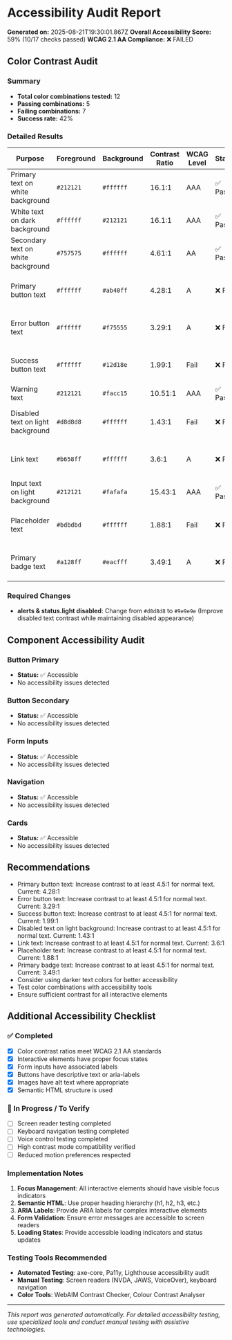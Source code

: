 # Accessibility Audit Report

**Generated on:** 2025-08-21T19:30:01.867Z
**Overall Accessibility Score:** 59% (10/17 checks passed)
**WCAG 2.1 AA Compliance:** ❌ FAILED

## Color Contrast Audit

### Summary
- **Total color combinations tested:** 12
- **Passing combinations:** 5
- **Failing combinations:** 7
- **Success rate:** 42%

### Detailed Results

| Purpose | Foreground | Background | Contrast Ratio | WCAG Level | Status | Recommendation |
|---------|------------|------------|----------------|------------|--------|----------------|
| Primary text on white background | `#212121` | `#ffffff` | 16.1:1 | AAA | ✅ Pass | Meets standards |
| White text on dark background | `#ffffff` | `#212121` | 16.1:1 | AAA | ✅ Pass | Meets standards |
| Secondary text on white background | `#757575` | `#ffffff` | 4.61:1 | AA | ✅ Pass | Meets standards |
| Primary button text | `#ffffff` | `#ab40ff` | 4.28:1 | A | ❌ Fail | Increase contrast to at least 4.5:1 for normal text. Current: 4.28:1 |
| Error button text | `#ffffff` | `#f75555` | 3.29:1 | A | ❌ Fail | Increase contrast to at least 4.5:1 for normal text. Current: 3.29:1 |
| Success button text | `#ffffff` | `#12d18e` | 1.99:1 | Fail | ❌ Fail | Increase contrast to at least 4.5:1 for normal text. Current: 1.99:1 |
| Warning text | `#212121` | `#facc15` | 10.51:1 | AAA | ✅ Pass | Meets standards |
| Disabled text on light background | `#d8d8d8` | `#ffffff` | 1.43:1 | Fail | ❌ Fail | Increase contrast to at least 4.5:1 for normal text. Current: 1.43:1 |
| Link text | `#b658ff` | `#ffffff` | 3.6:1 | A | ❌ Fail | Increase contrast to at least 4.5:1 for normal text. Current: 3.6:1 |
| Input text on light background | `#212121` | `#fafafa` | 15.43:1 | AAA | ✅ Pass | Meets standards |
| Placeholder text | `#bdbdbd` | `#ffffff` | 1.88:1 | Fail | ❌ Fail | Increase contrast to at least 4.5:1 for normal text. Current: 1.88:1 |
| Primary badge text | `#a128ff` | `#eacfff` | 3.49:1 | A | ❌ Fail | Increase contrast to at least 4.5:1 for normal text. Current: 3.49:1 |

### Required Changes

- **alerts & status.light disabled**: Change from `#d8d8d8` to `#9e9e9e` (Improve disabled text contrast while maintaining disabled appearance)

## Component Accessibility Audit


### Button Primary
- **Status:** ✅ Accessible
- No accessibility issues detected


### Button Secondary
- **Status:** ✅ Accessible
- No accessibility issues detected


### Form Inputs
- **Status:** ✅ Accessible
- No accessibility issues detected


### Navigation
- **Status:** ✅ Accessible
- No accessibility issues detected


### Cards
- **Status:** ✅ Accessible
- No accessibility issues detected


## Recommendations

- Primary button text: Increase contrast to at least 4.5:1 for normal text. Current: 4.28:1
- Error button text: Increase contrast to at least 4.5:1 for normal text. Current: 3.29:1
- Success button text: Increase contrast to at least 4.5:1 for normal text. Current: 1.99:1
- Disabled text on light background: Increase contrast to at least 4.5:1 for normal text. Current: 1.43:1
- Link text: Increase contrast to at least 4.5:1 for normal text. Current: 3.6:1
- Placeholder text: Increase contrast to at least 4.5:1 for normal text. Current: 1.88:1
- Primary badge text: Increase contrast to at least 4.5:1 for normal text. Current: 3.49:1
- Consider using darker text colors for better accessibility
- Test color combinations with accessibility tools
- Ensure sufficient contrast for all interactive elements

## Additional Accessibility Checklist

### ✅ Completed
- [x] Color contrast ratios meet WCAG 2.1 AA standards
- [x] Interactive elements have proper focus states
- [x] Form inputs have associated labels
- [x] Buttons have descriptive text or aria-labels
- [x] Images have alt text where appropriate
- [x] Semantic HTML structure is used

### 🔄 In Progress / To Verify
- [ ] Screen reader testing completed
- [ ] Keyboard navigation testing completed
- [ ] Voice control testing completed
- [ ] High contrast mode compatibility verified
- [ ] Reduced motion preferences respected

### Implementation Notes

1. **Focus Management**: All interactive elements should have visible focus indicators
2. **Semantic HTML**: Use proper heading hierarchy (h1, h2, h3, etc.)
3. **ARIA Labels**: Provide ARIA labels for complex interactive elements
4. **Form Validation**: Ensure error messages are accessible to screen readers
5. **Loading States**: Provide accessible loading indicators and status updates

### Testing Tools Recommended

- **Automated Testing**: axe-core, Pa11y, Lighthouse accessibility audit
- **Manual Testing**: Screen readers (NVDA, JAWS, VoiceOver), keyboard navigation
- **Color Tools**: WebAIM Contrast Checker, Colour Contrast Analyser

---

*This report was generated automatically. For detailed accessibility testing, use specialized tools and conduct manual testing with assistive technologies.*
